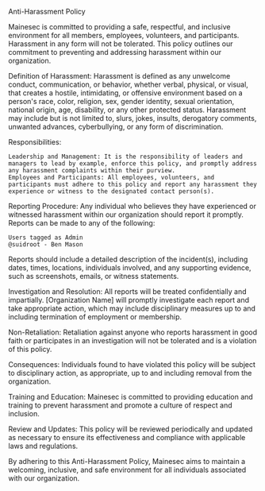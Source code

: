 Anti-Harassment Policy

Mainesec is committed to providing a safe, respectful, and inclusive environment for all members, employees, volunteers, and participants. Harassment in any form will not be tolerated. This policy outlines our commitment to preventing and addressing harassment within our organization.

Definition of Harassment:
Harassment is defined as any unwelcome conduct, communication, or behavior, whether verbal, physical, or visual, that creates a hostile, intimidating, or offensive environment based on a person's race, color, religion, sex, gender identity, sexual orientation, national origin, age, disability, or any other protected status. Harassment may include but is not limited to, slurs, jokes, insults, derogatory comments, unwanted advances, cyberbullying, or any form of discrimination.

Responsibilities:

    Leadership and Management: It is the responsibility of leaders and managers to lead by example, enforce this policy, and promptly address any harassment complaints within their purview.
    Employees and Participants: All employees, volunteers, and participants must adhere to this policy and report any harassment they experience or witness to the designated contact person(s).

Reporting Procedure:
Any individual who believes they have experienced or witnessed harassment within our organization should report it promptly. Reports can be made to any of the following:

    Users tagged as Admin
    @suidroot - Ben Mason

Reports should include a detailed description of the incident(s), including dates, times, locations, individuals involved, and any supporting evidence, such as screenshots, emails, or witness statements.

Investigation and Resolution:
All reports will be treated confidentially and impartially. [Organization Name] will promptly investigate each report and take appropriate action, which may include disciplinary measures up to and including termination of employment or membership.

Non-Retaliation:
Retaliation against anyone who reports harassment in good faith or participates in an investigation will not be tolerated and is a violation of this policy.

Consequences:
Individuals found to have violated this policy will be subject to disciplinary action, as appropriate, up to and including removal from the organization.

Training and Education:
Mainesec is committed to providing education and training to prevent harassment and promote a culture of respect and inclusion.

Review and Updates:
This policy will be reviewed periodically and updated as necessary to ensure its effectiveness and compliance with applicable laws and regulations.

By adhering to this Anti-Harassment Policy, Mainesec aims to maintain a welcoming, inclusive, and safe environment for all individuals associated with our organization.
